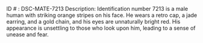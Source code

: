 ID # : DSC-MATE-7213
Description: Identification number 7213 is a male human with striking orange stripes on his face. He wears a retro cap, a jade earring, and a gold chain, and his eyes are unnaturally bright red. His appearance is unsettling to those who look upon him, leading to a sense of unease and fear.